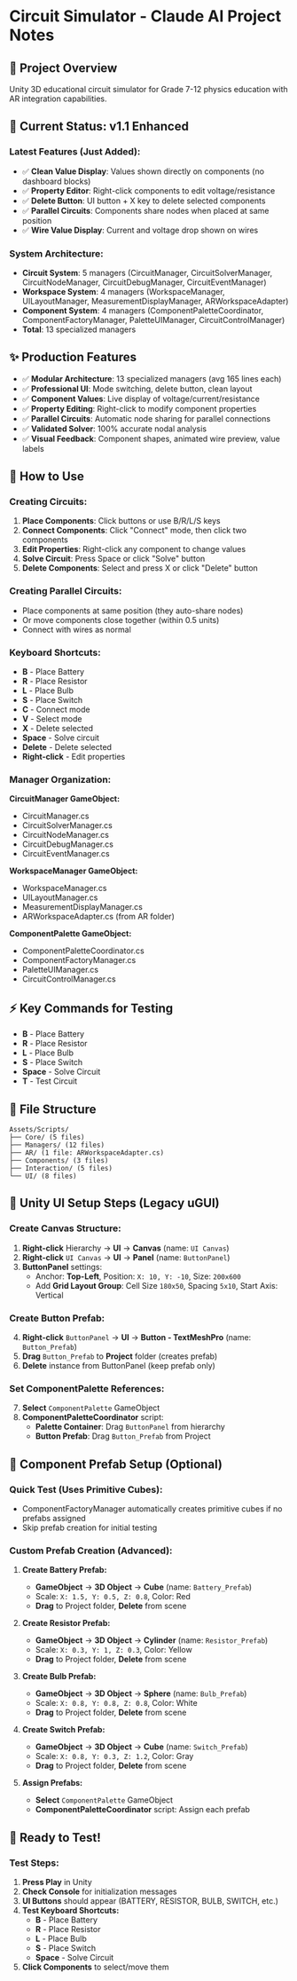 # Circuit Simulator - Claude AI Project Notes

## 🚀 **Project Overview**
Unity 3D educational circuit simulator for Grade 7-12 physics education with AR integration capabilities.

## 🎯 **Current Status: v1.1 Enhanced**

### **Latest Features (Just Added):**
- ✅ **Clean Value Display**: Values shown directly on components (no dashboard blocks)
- ✅ **Property Editor**: Right-click components to edit voltage/resistance
- ✅ **Delete Button**: UI button + X key to delete selected components
- ✅ **Parallel Circuits**: Components share nodes when placed at same position
- ✅ **Wire Value Display**: Current and voltage drop shown on wires

### **System Architecture:**
- **Circuit System**: 5 managers (CircuitManager, CircuitSolverManager, CircuitNodeManager, CircuitDebugManager, CircuitEventManager)
- **Workspace System**: 4 managers (WorkspaceManager, UILayoutManager, MeasurementDisplayManager, ARWorkspaceAdapter)
- **Component System**: 4 managers (ComponentPaletteCoordinator, ComponentFactoryManager, PaletteUIManager, CircuitControlManager)
- **Total**: 13 specialized managers

## ✨ **Production Features**
- ✅ **Modular Architecture**: 13 specialized managers (avg 165 lines each)
- ✅ **Professional UI**: Mode switching, delete button, clean layout
- ✅ **Component Values**: Live display of voltage/current/resistance
- ✅ **Property Editing**: Right-click to modify component properties
- ✅ **Parallel Circuits**: Automatic node sharing for parallel connections
- ✅ **Validated Solver**: 100% accurate nodal analysis
- ✅ **Visual Feedback**: Component shapes, animated wire preview, value labels

## 🚀 **How to Use**

### **Creating Circuits:**
1. **Place Components**: Click buttons or use B/R/L/S keys
2. **Connect Components**: Click "Connect" mode, then click two components
3. **Edit Properties**: Right-click any component to change values
4. **Solve Circuit**: Press Space or click "Solve" button
5. **Delete Components**: Select and press X or click "Delete" button

### **Creating Parallel Circuits:**
- Place components at same position (they auto-share nodes)
- Or move components close together (within 0.5 units)
- Connect with wires as normal

### **Keyboard Shortcuts:**
- **B** - Place Battery
- **R** - Place Resistor
- **L** - Place Bulb  
- **S** - Place Switch
- **C** - Connect mode
- **V** - Select mode
- **X** - Delete selected
- **Space** - Solve circuit
- **Delete** - Delete selected
- **Right-click** - Edit properties

### **Manager Organization:**

**CircuitManager GameObject:**
- CircuitManager.cs
- CircuitSolverManager.cs
- CircuitNodeManager.cs
- CircuitDebugManager.cs
- CircuitEventManager.cs

**WorkspaceManager GameObject:**
- WorkspaceManager.cs
- UILayoutManager.cs
- MeasurementDisplayManager.cs
- ARWorkspaceAdapter.cs (from AR folder)

**ComponentPalette GameObject:**
- ComponentPaletteCoordinator.cs
- ComponentFactoryManager.cs
- PaletteUIManager.cs
- CircuitControlManager.cs

## ⚡ **Key Commands for Testing**
- **B** - Place Battery
- **R** - Place Resistor
- **L** - Place Bulb
- **S** - Place Switch
- **Space** - Solve Circuit
- **T** - Test Circuit

## 📂 **File Structure**
```
Assets/Scripts/
├── Core/ (5 files)
├── Managers/ (12 files)
├── AR/ (1 file: ARWorkspaceAdapter.cs)
├── Components/ (3 files)
├── Interaction/ (5 files)
└── UI/ (8 files)
```

## 🔧 **Unity UI Setup Steps (Legacy uGUI)**

### **Create Canvas Structure:**
1. **Right-click** Hierarchy → **UI** → **Canvas** (name: `UI Canvas`)
2. **Right-click** `UI Canvas` → **UI** → **Panel** (name: `ButtonPanel`)
3. **ButtonPanel** settings:
   - Anchor: **Top-Left**, Position: `X: 10, Y: -10`, Size: `200x600`
   - Add **Grid Layout Group**: Cell Size `180x50`, Spacing `5x10`, Start Axis: Vertical

### **Create Button Prefab:**
4. **Right-click** `ButtonPanel` → **UI** → **Button - TextMeshPro** (name: `Button_Prefab`)
5. **Drag** `Button_Prefab` to **Project** folder (creates prefab)
6. **Delete** instance from ButtonPanel (keep prefab only)

### **Set ComponentPalette References:**
7. **Select** `ComponentPalette` GameObject
8. **ComponentPaletteCoordinator** script:
   - **Palette Container**: Drag `ButtonPanel` from hierarchy
   - **Button Prefab**: Drag `Button_Prefab` from Project

## 🔧 **Component Prefab Setup (Optional)**

### **Quick Test (Uses Primitive Cubes):**
- ComponentFactoryManager automatically creates primitive cubes if no prefabs assigned
- Skip prefab creation for initial testing

### **Custom Prefab Creation (Advanced):**
1. **Create Battery Prefab:**
   - **GameObject** → **3D Object** → **Cube** (name: `Battery_Prefab`)
   - Scale: `X: 1.5, Y: 0.5, Z: 0.8`, Color: Red
   - **Drag** to Project folder, **Delete** from scene

2. **Create Resistor Prefab:**
   - **GameObject** → **3D Object** → **Cylinder** (name: `Resistor_Prefab`)
   - Scale: `X: 0.3, Y: 1, Z: 0.3`, Color: Yellow
   - **Drag** to Project folder, **Delete** from scene

3. **Create Bulb Prefab:**
   - **GameObject** → **3D Object** → **Sphere** (name: `Bulb_Prefab`)
   - Scale: `X: 0.8, Y: 0.8, Z: 0.8`, Color: White
   - **Drag** to Project folder, **Delete** from scene

4. **Create Switch Prefab:**
   - **GameObject** → **3D Object** → **Cube** (name: `Switch_Prefab`)
   - Scale: `X: 0.8, Y: 0.3, Z: 1.2`, Color: Gray
   - **Drag** to Project folder, **Delete** from scene

5. **Assign Prefabs:**
   - **Select** `ComponentPalette` GameObject
   - **ComponentPaletteCoordinator** script: Assign each prefab

## 🚀 **Ready to Test!**

### **Test Steps:**
1. **Press Play** in Unity
2. **Check Console** for initialization messages
3. **UI Buttons** should appear (BATTERY, RESISTOR, BULB, SWITCH, etc.)
4. **Test Keyboard Shortcuts:**
   - **B** - Place Battery
   - **R** - Place Resistor  
   - **L** - Place Bulb
   - **S** - Place Switch
   - **Space** - Solve Circuit
5. **Click Components** to select/move them
